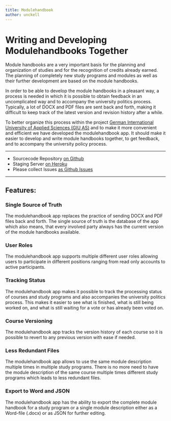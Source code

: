 ```yaml
---
title: Modulehandbook
author: unckell
---
```


# Writing and Developing Modulehandbooks Together

Module handbooks are a very important basis for the planning and organization of studies and for the recognition of credits already earned. The planning of completely new study programs and modules as well as their further development are based on the module handbooks.

In order to be able to develop the module handbooks in a pleasant way, a process is needed in which it is possible to obtain feedback in an uncomplicated way and to accompany the university politics process. Typically, a lot of DOCX and PDF files are sent back and forth, making it difficult to keep track of the latest version and revision history after a while.

To better organize this process within the project [German International University of Applied Sciences (GIU AS)](https://www.htw-berlin.de/forschung/online-forschungskatalog/projekte/projekt/?eid=2839) and to make it more convenient and efficient we have developed the modulehandbook app. It should make it easier to develop and write module handbooks together, to get feedback, and to accompany the university policy process.

____
- Sourcecode Repository [on Github](https://github.com/modulehandbook/modulehandbook)
- Staging Server [on Heroku](https://module-handbook.herokuapp.com/)
- Please collect Issues [as Github Issues](https://github.com/modulehandbook/modulehandbook/issues)
____


## Features:

### Single Source of Truth
The modulehandbook app replaces the practice of sending DOCX and PDF files back and forth. The single source of truth is the database of the app which also means, that every involved party always has the current version of the module handbooks available.

### User Roles
The modulehandbook app supports multiple different user roles allowing users to participate in different positions ranging from read only accounts to active participants.

### Tracking Status
The modulehandbook app makes it possible to track the processing status of courses and study programs and also accompanies the university politics process. This makes it easier to see what is finished, what is still being worked on, and what is still waiting for a vote or has already been voted on.

### Course Versioning
The modulehandbook app tracks the version history of each course so it is possible to revert to any previous version with ease if needed.

### Less Redundant Files
The modulehandbook app allows to use the same module description multiple times in multiple study programs. There is no more need to have the module description of the same course multiple times different study programs which leads to less redundant files.

### Export to Word and JSON
The modulehandbook app has the ability to export the complete module handbook for a study program or a single module description either as a Word-file (.docx) or as JSON for further editing.
